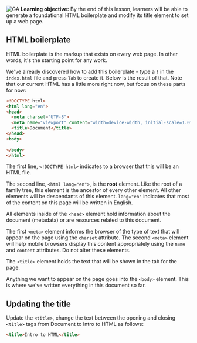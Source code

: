 ![GA](https://github.com/SEB-1-Bahrain/Day-4-intro-html/blob/main/boilerplate/assets/hero.png?raw=true)
**Learning objective:** By the end of this lesson, learners will be able to generate a foundational HTML boilerplate and modify its title element to set up a web page.

## HTML boilerplate
HTML boilerplate is the markup that exists on every web page. In other words, it's the starting point for any work.

We've already discovered how to add this boilerplate - type a `!` in the `index.html` file and press `Tab` to create it. Below is the result of that. Note that our current HTML has a little more right now, but focus on these parts for now:
``` html 
<!DOCTYPE html>
<html lang="en">
<head>
  <meta charset="UTF-8">
  <meta name="viewport" content="width=device-width, initial-scale=1.0">
  <title>Document</title>
</head>
<body>
    
</body>
</html>
```

The first line, `<!DOCTYPE html>` indicates to a browser that this will be an HTML file.

The second line, `<html lang="en">`, is the **root** element. Like the root of a family tree, this element is the ancestor of every other element. All other elements will be descendants of this element. `lang="en"` indicates that most of the content on this page will be written in English.

All elements inside of the `<head>` element hold information about the document (metadata) or are resources related to this document.

The first `<meta>` element informs the browser of the type of text that will appear on the page using the `charset` attribute. The second `<meta>` element will help mobile browsers display this content appropriately using the `name` and `content` attributes. Do not alter these elements.

The `<title>` element holds the text that will be shown in the tab for the page.

Anything we want to appear on the page goes into the `<body>` element. This is where we've written everything in this document so far.

## Updating the title
Update the `<title>`, change the text between the opening and closing `<title>` tags from Document to Intro to HTML as follows:

``` html 
<title>Intro to HTML</title>
```